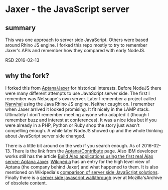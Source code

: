 # Jaxer - the JavaScript server

## summary

This was one approach to server side JavaScript. Others were based around Rhino JS engine. I forked this repo mostly to try to remember Jaxer's APIs and remember how they compared with early NodeJS.

RSD 2016-02-13

## why the fork?

I forked this from [Aptana/Jaxer](https://github.com/aptana/jaxer) for historical interests. Before NodeJS there were many different attempts to use JavaScript server side. The first I remember was Netscape's own server. Later I remember a project called [Narwhal](https://github.com/280north/narwhal)  using the Java Rhino JS engine.  Neither caught on. I remember when Jaxer arrived it looked promising. It fit nicely in the LAMP stack. Ultimately I don't remember meeting anyone who adapted it (though I remember buzz and interest at conferences). It was a nice idea but if you were already in a PHP, Python or Ruby shop the story just wasn't compelling enough.  A while later NodeJS showed up and the whole thinking about JavaScript server side changed.

There is a little bit around on the web if you search enough. As of 2016-02-13. There is the link from the [Aptana/Contribute](http://www.aptana.com/contribute.html) page. Also IBM developer works still has the article [Build Ajax applications using the first real Ajax server: Aptana Jaxer](http://www.ibm.com/developerworks/library/wa-aj-jaxer/).  [Wikipedia](https://en.wikipedia.org/wiki/Aptana#Aptana_Jaxer) has an entry for the high level view of Aptana (the company behind Jaxer) and what happened to them. It is also mentioned on Wikipedia's [comparison of server side JavaScript solutions](https://en.wikipedia.org/wiki/Comparison_of_server-side_JavaScript_solutions). Finally there is a [server side javascript walkthrough](https://developer.mozilla.org/en-US/docs/Archive/Web/Server-Side_JavaScript/Walkthrough) over at Mozilla'sArchive of obsolete content. 


